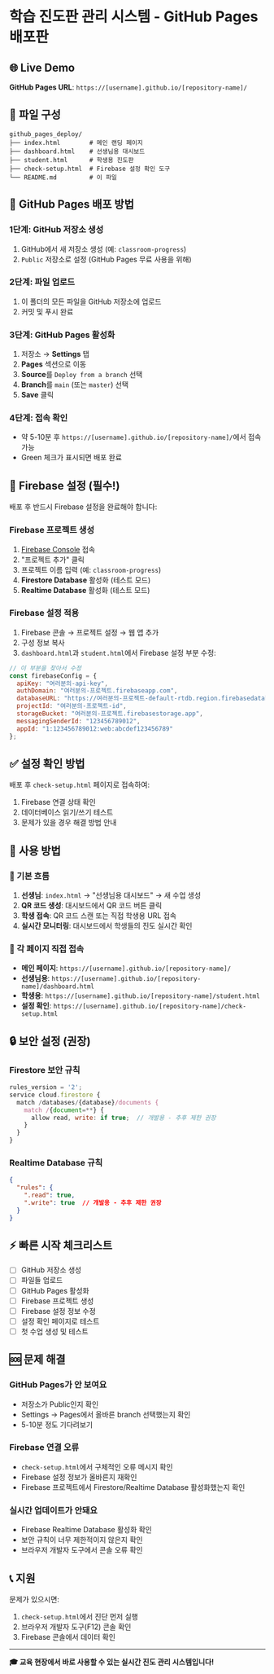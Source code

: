 # 학습 진도판 관리 시스템 - GitHub Pages 배포판

## 🌐 Live Demo
**GitHub Pages URL**: `https://[username].github.io/[repository-name]/`

## 📁 파일 구성
```
github_pages_deploy/
├── index.html        # 메인 랜딩 페이지
├── dashboard.html    # 선생님용 대시보드
├── student.html      # 학생용 진도판
├── check-setup.html  # Firebase 설정 확인 도구
└── README.md         # 이 파일
```

## 🚀 GitHub Pages 배포 방법

### 1단계: GitHub 저장소 생성
1. GitHub에서 새 저장소 생성 (예: `classroom-progress`)
2. `Public` 저장소로 설정 (GitHub Pages 무료 사용을 위해)

### 2단계: 파일 업로드
1. 이 폴더의 모든 파일을 GitHub 저장소에 업로드
2. 커밋 및 푸시 완료

### 3단계: GitHub Pages 활성화
1. 저장소 → **Settings** 탭
2. **Pages** 섹션으로 이동
3. **Source**를 `Deploy from a branch` 선택
4. **Branch**를 `main` (또는 `master`) 선택
5. **Save** 클릭

### 4단계: 접속 확인
- 약 5-10분 후 `https://[username].github.io/[repository-name]/`에서 접속 가능
- Green 체크가 표시되면 배포 완료

## 🔧 Firebase 설정 (필수!)

배포 후 반드시 Firebase 설정을 완료해야 합니다:

### Firebase 프로젝트 생성
1. [Firebase Console](https://console.firebase.google.com/) 접속
2. "프로젝트 추가" 클릭
3. 프로젝트 이름 입력 (예: `classroom-progress`)
4. **Firestore Database** 활성화 (테스트 모드)
5. **Realtime Database** 활성화 (테스트 모드)

### Firebase 설정 적용
1. Firebase 콘솔 → 프로젝트 설정 → 웹 앱 추가
2. 구성 정보 복사
3. `dashboard.html`과 `student.html`에서 Firebase 설정 부분 수정:

```javascript
// 이 부분을 찾아서 수정
const firebaseConfig = {
  apiKey: "여러분의-api-key",
  authDomain: "여러분의-프로젝트.firebaseapp.com",
  databaseURL: "https://여러분의-프로젝트-default-rtdb.region.firebasedatabase.app/",
  projectId: "여러분의-프로젝트-id",
  storageBucket: "여러분의-프로젝트.firebasestorage.app",
  messagingSenderId: "123456789012",
  appId: "1:123456789012:web:abcdef123456789"
};
```

## ✅ 설정 확인 방법

배포 후 `check-setup.html` 페이지로 접속하여:
1. Firebase 연결 상태 확인
2. 데이터베이스 읽기/쓰기 테스트
3. 문제가 있을 경우 해결 방법 안내

## 📱 사용 방법

### 🎯 기본 흐름
1. **선생님**: `index.html` → "선생님용 대시보드" → 새 수업 생성
2. **QR 코드 생성**: 대시보드에서 QR 코드 버튼 클릭
3. **학생 접속**: QR 코드 스캔 또는 직접 학생용 URL 접속
4. **실시간 모니터링**: 대시보드에서 학생들의 진도 실시간 확인

### 🔗 각 페이지 직접 접속
- **메인 페이지**: `https://[username].github.io/[repository-name]/`
- **선생님용**: `https://[username].github.io/[repository-name]/dashboard.html`
- **학생용**: `https://[username].github.io/[repository-name]/student.html`
- **설정 확인**: `https://[username].github.io/[repository-name]/check-setup.html`

## 🔒 보안 설정 (권장)

### Firestore 보안 규칙
```javascript
rules_version = '2';
service cloud.firestore {
  match /databases/{database}/documents {
    match /{document=**} {
      allow read, write: if true;  // 개발용 - 추후 제한 권장
    }
  }
}
```

### Realtime Database 규칙
```json
{
  "rules": {
    ".read": true,
    ".write": true  // 개발용 - 추후 제한 권장
  }
}
```

## ⚡ 빠른 시작 체크리스트

- [ ] GitHub 저장소 생성
- [ ] 파일들 업로드
- [ ] GitHub Pages 활성화
- [ ] Firebase 프로젝트 생성
- [ ] Firebase 설정 정보 수정
- [ ] 설정 확인 페이지로 테스트
- [ ] 첫 수업 생성 및 테스트

## 🆘 문제 해결

### GitHub Pages가 안 보여요
- 저장소가 Public인지 확인
- Settings → Pages에서 올바른 branch 선택했는지 확인
- 5-10분 정도 기다려보기

### Firebase 연결 오류
- `check-setup.html`에서 구체적인 오류 메시지 확인
- Firebase 설정 정보가 올바른지 재확인
- Firebase 프로젝트에서 Firestore/Realtime Database 활성화했는지 확인

### 실시간 업데이트가 안돼요
- Firebase Realtime Database 활성화 확인
- 보안 규칙이 너무 제한적이지 않은지 확인
- 브라우저 개발자 도구에서 콘솔 오류 확인

## 📞 지원

문제가 있으시면:
1. `check-setup.html`에서 진단 먼저 실행
2. 브라우저 개발자 도구(F12) 콘솔 확인
3. Firebase 콘솔에서 데이터 확인

---

**🎓 교육 현장에서 바로 사용할 수 있는 실시간 진도 관리 시스템입니다!**